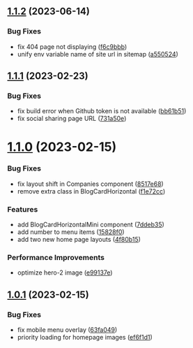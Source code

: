 ## [1.1.2](https://github.com/ElegantStack/edgefolio/compare/v1.1.1...v1.1.2) (2023-06-14)


### Bug Fixes

* fix 404 page not displaying ([f6c9bbb](https://github.com/ElegantStack/edgefolio/commit/f6c9bbbfc62bf0ca8e58d6169fd0bbd0c6ce53d6))
* unify env variable name of site url in sitemap ([a550524](https://github.com/ElegantStack/edgefolio/commit/a5505246efaa31ac2e08feea19f39318de03eeae))

## [1.1.1](https://github.com/ElegantStack/edgefolio/compare/v1.1.0...v1.1.1) (2023-02-23)


### Bug Fixes

* fix build error when Github token is not available ([bb61b51](https://github.com/ElegantStack/edgefolio/commit/bb61b517337c41726a9ac7ecf3fa0dabfb1ed25e))
* fix social sharing page URL ([731a50e](https://github.com/ElegantStack/edgefolio/commit/731a50ea022b68391d98df79c0d895ca456c5c50))

# [1.1.0](https://github.com/ElegantStack/edgefolio/compare/v1.0.1...v1.1.0) (2023-02-15)


### Bug Fixes

* fix layout shift in Companies component ([8517e68](https://github.com/ElegantStack/edgefolio/commit/8517e68362a3155ce430400d43bcc4bede2db730))
* remove extra class in BlogCardHorizontal ([f1e72cc](https://github.com/ElegantStack/edgefolio/commit/f1e72ccdb0d2c668866b1db51200c4a427b36043))


### Features

* add BlogCardHorizontalMini component ([7ddeb35](https://github.com/ElegantStack/edgefolio/commit/7ddeb352e27bd2e8d682c9efff3f124103d062a4))
* add number to menu items ([15828f0](https://github.com/ElegantStack/edgefolio/commit/15828f0c7382cd955f9ec7766c92d7631add8bbc))
* add two new home page layouts ([4f80b15](https://github.com/ElegantStack/edgefolio/commit/4f80b15361e9122cf7f002a3faf054eff9b7e7be))


### Performance Improvements

* optimize hero-2 image ([e99137e](https://github.com/ElegantStack/edgefolio/commit/e99137edd26a9ba4a526403ba6e52947b992564f))

## [1.0.1](https://github.com/ElegantStack/edgefolio/compare/v1.0.0...v1.0.1) (2023-02-15)


### Bug Fixes

* fix mobile menu overlay ([63fa049](https://github.com/ElegantStack/edgefolio/commit/63fa049fe3442b16843ed7a6396d8d6e070d01d4))
* priority loading for homepage images ([ef6f1d1](https://github.com/ElegantStack/edgefolio/commit/ef6f1d11acfad53553f246a2379c8259cd76bbe7))
